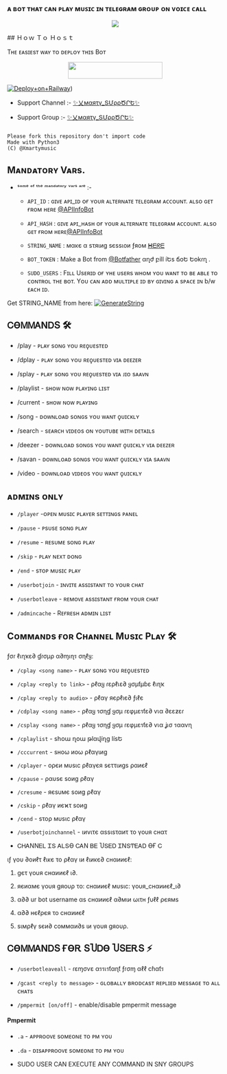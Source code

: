 
### ᴀ ʙᴏᴛ ᴛʜᴀᴛ ᴄᴀɴ ᴘʟᴀʏ ᴍᴜꜱɪᴄ ɪɴ ᴛᴇʟᴇɢʀᴀᴍ ɢʀᴏᴜᴘ ᴏɴ ᴠᴏɪᴄᴇ ᴄᴀʟʟ 

<p align="center">
  <img src="https://telegra.ph/file/3aa55e7efe0fabf05da4e.jpg">
</p>
## Ｈｏｗ Ｔｏ Ｈｏｓｔ

Tʜᴇ ᴇᴀsɪᴇsᴛ ᴡᴀʏ ᴛᴏ ᴅᴇᴘʟᴏʏ ᴛʜɪs Bᴏᴛ

<p align="center"><a href="https://heroku.com/deploy?template=https://github.com/S780821/XMARTY_MUSIC_2"> <img src="https://img.shields.io/badge/Deploy%20To%20Heroku-red?style=for-the-badge&logo=heroku" width="220" height="38.45"/></a></p
  
[![Deploy+on+Railway](https://railway.app/button.svg)](https://railway.app/new/template?template=https://github.com/S780821/Xmarty_Music_2&envs=API_ID,API_HASH,BOT_TOKEN,DURATION_LIMIT,BOT_USERNAME,ASSISTANT_NAME,SESSION_NAME,SUDO_USER))
- Support Channel :- [✨乂мαяτγ_ՏՄρρԾՐԵ✨](https://t.me/Xmarty_Support )

- Support Group :- [✨乂мαяτγ_ՏՄρρԾՐԵ✨](https://t.me/Xmarty_Support )

```

Please fork this repository don't import code
Made with Python3
(C) @Xmartymusic

```

## Mᴀɴᴅᴀᴛᴏʀʏ Vᴀʀs.

- ˢᵒᵐᵉ ᵒᶠ ᵗʰᵉ ᵐᵃⁿᵈᵃᵗᵒʳʸ ᵛᵃʳˢ ᵃʳᵉ :-

   - `API_ID` :  ɢɪᴠᴇ ᴀᴘɪ_ɪᴅ ᴏғ ʏᴏᴜʀ ᴀʟᴛᴇʀɴᴀᴛᴇ ᴛᴇʟᴇɢʀᴀᴍ ᴀᴄᴄᴏᴜɴᴛ. ᴀʟsᴏ ɢᴇᴛ ғʀᴏᴍ ʜᴇʀᴇ [@APIInfoBot](https://t.me/APIinfoBot)

   - `API_HASH` :  ɢɪᴠᴇ ᴀᴘɪ_ʜᴀsʜ ᴏғ ʏᴏᴜʀ ᴀʟᴛᴇʀɴᴀᴛᴇ ᴛᴇʟᴇɢʀᴀᴍ ᴀᴄᴄᴏᴜɴᴛ. ᴀʟsᴏ ɢᴇᴛ ғʀᴏᴍ ʜᴇʀᴇ[@APIInfoBot](https://t.me/APIinfoBot)

   - `STRING_NAME` :  мακє α ѕτяιиg ѕєѕѕιοи ƒяοм [ᕼᗴᖇᗴ](https://replit.com/@S780821/PyrogramSession)

   - `BOT_TOKEN` :  Make a Bot from [@Botfather](https://t.me/botfather) αղժ բíll íԵs ճօԵ Եօkɾղ .

   - `SUDO_USERS` :  Fɪʟʟ Usᴇʀɪᴅ ᴏғ ʏʜᴇ ᴜsᴇʀs ᴡʜᴏᴍ ʏᴏᴜ ᴡᴀɴᴛ ᴛᴏ ʙᴇ ᴀʙʟᴇ ᴛᴏ ᴄᴏɴᴛʀᴏʟ ᴛʜᴇ ʙᴏᴛ. Yᴏᴜ ᴄᴀɴ ᴀᴅᴅ ᴍᴜʟᴛɪᴘʟᴇ ɪᴅ ʙʏ ɢɪᴠɪɴɢ ᴀ sᴘᴀᴄᴇ ɪɴ b/w ᴇᴀᴄʜ ɪᴅ.

Get STRING_NAME from here:  [![GenerateString](https://img.shields.io/badge/repl.it-generateString-yellowgreen)](https://replit.com/@S780821/PyrogramSession)

## ᏟϴᎷᎷᎪΝᎠՏ 🛠

- /play <song name> - ᴘʟᴀʏ sᴏɴɢ ʏᴏᴜ ʀᴇϙᴜᴇsᴛᴇᴅ 

- /dplay <song name>- ᴘʟᴀʏ sᴏɴɢ ʏᴏᴜ ʀᴇϙᴜᴇsᴛᴇᴅ ᴠɪᴀ ᴅᴇᴇᴢᴇʀ 

- /splay <song name> - ᴘʟᴀʏ sᴏɴɢ ʏᴏᴜ ʀᴇϙᴜᴇsᴛᴇᴅ ᴠɪᴀ ᴊɪᴏ sᴀᴀᴠɴ 

- /playlist - sʜᴏᴡ ɴᴏᴡ ᴘʟᴀʏɪɴɢ ʟɪsᴛ 

- /current - sʜᴏᴡ ɴᴏᴡ ᴘʟᴀʏɪɴɢ 

- /song <song name> - ᴅᴏᴡɴʟᴏᴀᴅ sᴏɴɢs ʏᴏᴜ ᴡᴀɴᴛ ϙᴜɪᴄᴋʟʏ 

- /search <query> - sᴇᴀʀᴄʜ ᴠɪᴅᴇᴏs ᴏɴ ʏᴏᴜᴛᴜʙᴇ ᴡɪᴛʜ ᴅᴇᴛᴀɪʟs 

- /deezer <song name> - ᴅᴏᴡɴʟᴏᴀᴅ sᴏɴɢs ʏᴏᴜ ᴡᴀɴᴛ ϙᴜɪᴄᴋʟʏ ᴠɪᴀ ᴅᴇᴇᴢᴇʀ 

- /savan <song name> - ᴅᴏᴡɴʟᴏᴀᴅ sᴏɴɢs ʏᴏᴜ ᴡᴀɴᴛ ϙᴜɪᴄᴋʟʏ ᴠɪᴀ sᴀᴀᴠɴ 

- /video <song name> - ᴅᴏᴡɴʟᴏᴀᴅ ᴠɪᴅᴇᴏs ʏᴏᴜ ᴡᴀɴᴛ ϙᴜɪᴄᴋʟʏ

## ᴀᴅᴍɪɴs ᴏɴʟʏ

- `/player` -ᴏᴘᴇɴ ᴍᴜsɪᴄ ᴘʟᴀʏᴇʀ sᴇᴛᴛɪɴɢs ᴘᴀɴᴇʟ

- `/pause` - ᴘsᴜsᴇ sᴏɴɢ ᴘʟᴀʏ

- `/resume` - ʀᴇsᴜᴍᴇ sᴏɴɢ ᴘʟᴀʏ

- `/skip` - ᴘʟᴀʏ ɴᴇxᴛ ᴅᴏɴɢ

- `/end` - sᴛᴏᴘ ᴍᴜsɪᴄ ᴘʟᴀʏ

- `/userbotjoin` - ɪɴᴠɪᴛᴇ ᴀssɪsᴛᴀɴᴛ ᴛᴏ ʏᴏᴜʀ ᴄʜᴀᴛ

- `/userbotleave` - ʀᴇᴍᴏᴠᴇ ᴀssɪsᴛᴀɴᴛ ғʀᴏᴍ ʏᴏᴜʀ ᴄʜᴀᴛ

- `/admincache` - Rᴇғʀᴇsʜ ᴀᴅᴍɪɴ ʟɪsᴛ

## Cᴏᴍᴍᴀɴᴅs ғᴏʀ Cʜᴀɴɴᴇʟ Mᴜsɪᴄ Pʟᴀʏ  🛠

ƒσɾ ℓเɳҡε∂ ɠɾσµρ α∂ɱเɳร σɳℓყ:

- `/cplay <song name>` - ᴘʟᴀʏ sᴏɴɢ ʏᴏᴜ ʀᴇϙᴜᴇsᴛᴇᴅ

- `/cplay <reply to link>` - ρℓαყ ɾερℓเε∂ ყσµƭµɓε ℓเɳҡ

- `/cplay <reply to audio>` - ρℓαγ яєρℓιє∂ ƒιℓє

- `/cdplay <song name>` - ρℓαყ รσɳɠ ყσµ ɾεφµεรƭε∂ ѵเα ∂εεƶεɾ

- `/csplay <song name>` - ρℓαყ รσɳɠ ყσµ ɾεφµεรƭε∂ ѵเα ʝเσ รααѵɳ

- `/cplaylist` - sհօա ղօա թlαվíղց lísԵ

- `/cccurrent` - ѕнοω иοω ρℓαγιиg

- `/cplayer` - ορєи мυѕιϲ ρℓαγєя ѕєττιиgѕ ραиєℓ

- `/cpause` - ραυѕє ѕοиg ρℓαγ

- `/cresume` - яєѕυмє ѕοиg ρℓαγ

- `/cskip` - ρℓαγ иєϰτ ѕοиg

- `/cend` - ѕτορ мυѕιϲ ρℓαγ

- `/userbotjoinchannel` - ιиνιτє αѕѕιѕταиτ το γουя ϲнατ

* ᏟᎻᎪΝΝᎬᏞ ᏆՏ ᎪᏞՏϴ ᏟᎪΝ ᏴᎬ ႮՏᎬᎠ ᏆΝՏͲᎬᎪᎠ ϴҒ Ꮯ

ιƒ γου ∂οиℓτ ℓικє το ρℓαγ ιи ℓιиκє∂ ϲнαииєℓ:

 1. gєτ γουя ϲнαииєℓ ι∂.

 2. яєиαмє γουя gяουρ το: ϲнαииєℓ мυѕιϲ: γουя_ϲнαииєℓ_ι∂

 3. α∂∂ ur bot username αѕ ϲнαииєℓ α∂мιи ωιτн ƒυℓℓ ρєямѕ

 4. α∂∂ нєℓρєя το ϲнαииєℓ

 5. ѕιмρℓγ ѕєи∂ ϲοммαи∂ѕ ιи γουя gяουρ.

## ᏟϴᎷᎷᎪΝᎠՏ ҒϴᎡ ՏႮᎠϴ ႮՏᎬᎡՏ ⚡

- `/userbotleaveall` - ɾεɱσѵε αรรเรƭαɳƭ ƒɾσɱ αℓℓ cɦαƭร

- `/gcast <reply to message>` - ɢʟᴏʙᴀʟʟʏ ʙʀᴏᴅᴄᴀsᴛ ʀᴇᴘʟɪᴇᴅ ᴍᴇssᴀɢᴇ ᴛᴏ ᴀʟʟ ᴄʜᴀᴛs

- `/pmpermit [on/off]` - enable/disable pmpermit message

#### Pmpermit

- `.a` - ᴀᴘᴘʀᴏᴏᴠᴇ sᴏᴍᴇᴏɴᴇ ᴛᴏ ᴘᴍ ʏᴏᴜ

- `.da` - ᴅɪsᴀᴘᴘʀᴏᴏᴠᴇ sᴏᴍᴇᴏɴᴇ ᴛᴏ ᴘᴍ ʏᴏᴜ

+ SUDO USER CAN EXECUTE ANY COMMAND IN SNY GROUPS
# 
